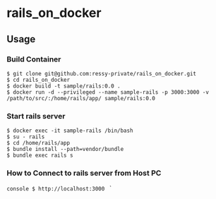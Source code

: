 # rails_on_docker

## Usage

### Build Container

```console
$ git clone git@github.com:ressy-private/rails_on_docker.git
$ cd rails_on_docker
$ docker build -t sample/rails:0.0 .
$ docker run -d --privileged --name sample-rails -p 3000:3000 -v /path/to/src/:/home/rails/app/ sample/rails:0.0
```

### Start rails server

```console
$ docker exec -it sample-rails /bin/bash
$ su - rails
$ cd /home/rails/app
$ bundle install --path=vendor/bundle
$ bundle exec rails s
```


### How to Connect to rails server from Host PC

``console
$ http://localhost:3000
``
`
